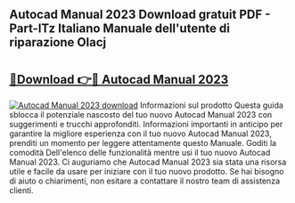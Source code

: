 ## Autocad Manual 2023 Download gratuit PDF - Part-lTz Italiano Manuale dell'utente di riparazione Olacj

# <h2><a href="http://dfff7w.blite.top/?on=Autocad+Manual+2023">🔗Download 👉🔴 Autocad Manual 2023</a></h2>

[![Autocad Manual 2023 download](https://i.imgur.com/lujVjoI.png)](http://dfff7w.blite.top/?on=Autocad+Manual+2023)
Informazioni sul prodotto Questa guida sblocca il potenziale nascosto del tuo nuovo Autocad Manual 2023 con suggerimenti e trucchi approfonditi. Informazioni importanti in anticipo per garantire la migliore esperienza con il tuo nuovo Autocad Manual 2023, prenditi un momento per leggere attentamente questo Manuale. Goditi la comodità Dell'elenco delle funzionalità mentre usi il tuo nuovo Autocad Manual 2023. Ci auguriamo che Autocad Manual 2023 sia stata una risorsa utile e facile da usare per iniziare con il tuo nuovo prodotto. Se hai bisogno di aiuto o chiarimenti, non esitare a contattare il nostro team di assistenza clienti.
